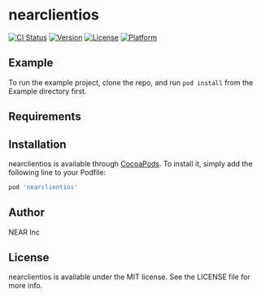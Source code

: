 # nearclientios

[![CI Status](https://img.shields.io/travis/dmitrykurochka/nearclientios.svg?style=flat)](https://travis-ci.org/dmitrykurochka/nearclientios)
[![Version](https://img.shields.io/cocoapods/v/nearclientios.svg?style=flat)](https://cocoapods.org/pods/nearclientios)
[![License](https://img.shields.io/cocoapods/l/nearclientios.svg?style=flat)](https://cocoapods.org/pods/nearclientios)
[![Platform](https://img.shields.io/cocoapods/p/nearclientios.svg?style=flat)](https://cocoapods.org/pods/nearclientios)

## Example

To run the example project, clone the repo, and run `pod install` from the Example directory first.

## Requirements

## Installation

nearclientios is available through [CocoaPods](https://cocoapods.org). To install
it, simply add the following line to your Podfile:

```ruby
pod 'nearclientios'
```

## Author

NEAR Inc

## License

nearclientios is available under the MIT license. See the LICENSE file for more info.
